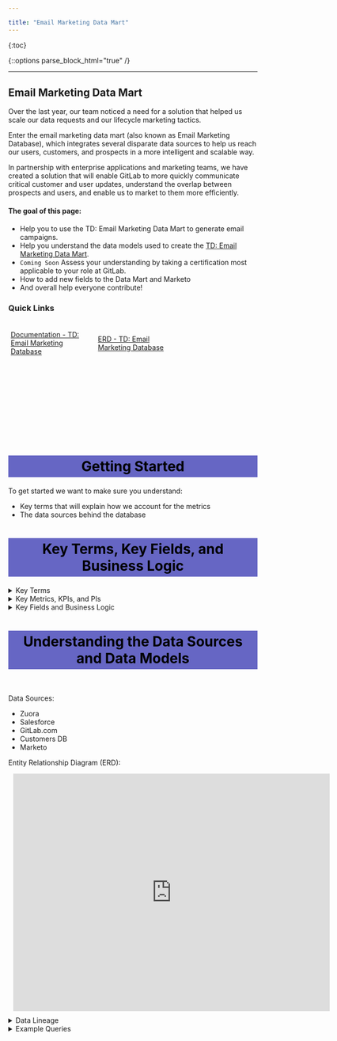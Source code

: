 ```yaml
---

title: "Email Marketing Data Mart"
---
```




{:toc}

{::options parse_block_html="true" /}

---

## Email Marketing Data Mart

Over the last year, our team noticed a need for a solution that helped us scale our data requests and our lifecycle marketing tactics.

Enter the email marketing data mart (also known as Email Marketing Database), which integrates several disparate data sources to help us reach our users, customers, and prospects in a more intelligent and scalable way.

In partnership with enterprise applications and marketing teams, we have created a solution that will enable GitLab to more quickly communicate critical customer and user updates, understand the overlap between prospects and users, and enable us to market to them more efficiently.

#### The goal of this page:

- Help you to use the TD: Email Marketing Data Mart to generate email campaigns.
- Help you understand the data models used to create the [TD: Email Marketing Data Mart](https://gitlab-data.gitlab.io/analytics/#!/model/model.gitlab_snowflake.mart_marketing_contact).
- `Coming Soon` Assess your understanding by taking a certification most applicable to your role at GitLab.
- How to add new fields to the Data Mart and Marketo
- And overall help everyone contribute!

### Quick Links

<div class="flex-row" markdown="0" style="height:80px">
  <a href="https://gitlab-data.gitlab.io/analytics/#!/model/model.gitlab_snowflake.mart_marketing_contact" class="btn btn-purple" style="width:33%;height:100%;margin:5px;float:left;display:flex;justify-content:center;align-items:center;">Documentation - TD: Email Marketing Database</a>
<a href="https://lucid.app/lucidchart/12ee91c1-7ae5-4e99-96ae-bc51652dfa19/edit?page=kW05tjmZX.Hv#" class="btn btn-purple" style="width:33%;height:100%;margin:5px;float:left;display:flex;justify-content:center;align-items:center;">ERD - TD: Email Marketing Database</a>
</div>
<br><br><br><br><br><br><br><br><br>

<style> #headerformat {
background-color: #6666c4; color: black; padding: 5px; text-align: center;
}
</style>
<h1 id="headerformat">Getting Started </h1>

To get started we want to make sure you understand:

- Key terms that will explain how we account for the metrics
- The data sources behind the database

<style> #headerformat {
background-color: #6666c4; color: black; padding: 5px; text-align: center;
}
</style>
<h1 id="headerformat">Key Terms, Key Fields, and Business Logic </h1>

<details>
<summary markdown='span'>
  Key Terms
</summary>
Dimensions:

- Sales Segment
- Sales Region
- Product Tier
- Product Delivery
- User Role
- Subscription Start and End Dates
- Trial Start and End Dates

</details>

<details>
<summary markdown='span'>
  Key Metrics, KPIs, and PIs
</summary>
Facts:

- Usage Ping
- Days until trial ends

</details>

<details>
<summary markdown='span'>
  Key Fields and Business Logic
</summary>
* The grain of the Email Marketing Data Mart is one row per unique email address. There is a one to many relationship between each email address and different dimensions such as product tier, product delivery, subscriptions and namespaces. Therefore, in the Data Mart, we have used aggregation logic to create fields to describe the email addresses. For example, there are fields named `group_owner_of_saas_premium_tier` and `group_owner_of_saas_ultimate_tier` which are boolean fields. It is possible that a group owner could have a TRUE value for both of these fields if they are owners of both a Premium and Ultimate plan.

For more information around what fields are in the Email Marketing Data Mart, please refer to [the documentation page](https://gitlab-data.gitlab.io/analytics/#!/model/model.gitlab_snowflake.mart_marketing_contact#description).
</details>

<style> #headerformat {
background-color: #6666c4; color: black; padding: 5px; text-align: center;}
</style>
<h1 id="headerformat">Understanding the Data Sources and Data Models</h1>
<br>

Data Sources:

- Zuora
- Salesforce
- GitLab.com
- Customers DB
- Marketo

Entity Relationship Diagram (ERD):

<div style="width: 640px; height: 480px; margin: 10px; position: relative;"><iframe allowfullscreen frameborder="0" style="width:640px; height:480px" src="https://lucid.app/documents/embeddedchart/12ee91c1-7ae5-4e99-96ae-bc51652dfa19" id="8DUnoPlKNRCA"></iframe></div>


<details>
<summary markdown='span'>
  Data Lineage
</summary>
* The dbt solution generates a dimensional model from RAW source data. The documentation and SQL for <a href = "https://dbt.gitlabdata.com/#!/model/model.gitlab_snowflake.mart_marketing_contact#code">mart_marketing_contact can be found here </a>, and the complete data lineages can be found at <a href = "https://dbt.gitlabdata.com/#!/model/model.gitlab_snowflake.mart_marketing_contact?g_v=1&g_i=%2Bmart_marketing_contact%2B"> dbt mart_marketing_contact lineage chart </a>
</details>

<details>
<summary markdown='span'>
  Example Queries
</summary>
Let's pull some email lists. You can use these queries in Snowflake.
<br>
```
--Pull ALL owners and individual namespaces for Paid SaaS Plans
SELECT email_address
FROM "PREP"."SENSITIVE"."MART_MARKETING_CONTACT"
WHERE GROUP_OWNER_OF_SAAS_BRONZE_TIER = TRUE
  OR GROUP_OWNER_OF_SAAS_PREMIUM_TIER = TRUE
  OR GROUP_OWNER_OF_SAAS_ULTIMATE_TIER = TRUE
  OR INDIVIDUAL_NAMESPACE_IS_SAAS_BRONZE_TIER
  OR INDIVIDUAL_NAMESPACE_IS_SAAS_PREMIUM_TIER
  OR INDIVIDUAL_NAMESPACE_IS_SAAS_ULTIMATE_TIER

--Pull ALL contacts related to paid Self Managed instances
SELECT email_address
FROM "PREP"."SENSITIVE"."MART_MARKETING_CONTACT"
WHERE is_self_managed_delivery

--Pull ALL customers associated with a trial
SELECT email_address
FROM "PREP"."SENSITIVE"."MART_MARKETING_CONTACT"
WHERE days_until_saas_trial_ends IS NOT NULL

```

Since this data is classified as **ORANGE** as it is customer / email data, in Sisense we only expose a non-sensitive view of it [mart_marketing_contact_no_pii](https://gitlab-data.gitlab.io/analytics/#!/model/model.gitlab_snowflake.mart_marketing_contact_no_pii). You can use substitude the table above and the `email_address` field with the `dim_marketing_contact_id` to have an idea on how big an email pull will be.

</details>
<br>

<style> #headerformat {
background-color: #6666c4; color: black; padding: 5px; text-align: center;
}
</style>
<h1 id="headerformat">Adding new columns to DataMart and Pump to Marketo </h1>

The process to add fields to the DataMart and Pump is below. There are several teams and systems involved.

1. [Create an issue](https://gitlab.com/gitlab-com/marketing/marketing-operations/-/issues/new?issuable_template=new_field) with Marketing Operations team to add a new field to Marketo (and SFDC, if applicable)
    - If field is existing, you can skip this step.
1. Marketing Operations creates a changeset in SFDC marketing sandbox and [creates an issue](https://gitlab.com/gitlab-com/sales-team/field-operations/systems/-/issues/new) to deploy the changeset. 
1. Marketing Operations creates a [new issue](https://gitlab.com/gitlab-data/analytics/-/issues/new?issuable_template=email_data_mart_pump_new_column) in Data Team project to add a column to the datamart.
1. Data team triages and asks questions as neeeded.
    -  If you have the reference SQL snippet, please add to the issue
1. Data team creates an MR to build column in
1. Data team [creates an issue](https://gitlab.com/gitlab-com//business-technology/enterprise-apps/integrations/platypus/-/issues/new?issuable_template=Change) to build out the integration in Platypus from the Data Mart to Marketo.


<style> #headerformat {
background-color: #6666c4; color: black; padding: 5px; text-align: center;
}
</style>
<h1 id="headerformat">Making an email pull request </h1>

To make an email list pull request, please open an issue in [the Marketing Performance Project](https://gitlab.com/gitlab-com/marketing/marketing-strategy-performance/-/issues/new) with the list use case and requirements so the request can be prioritized.


<style> #headerformat {
background-color: #6666c4; color: black; padding: 5px; text-align: center;
}
</style>
<h1 id="headerformat">Updating The Marketing Do Not Contact List </h1>

The Marketing Do Not Contact (DnC) list contains a set of emails that have been identified as `undeliverable`, `do_not_send`, ... in Marketo. This information is then used in the Email Marketing Database to create the field `wip_is_valid_email_address` which defines whether an email can or cannot be contacted through email.

This list is uploaded through a process called Driveload. The Driveload process goes to a Google Drive folder and uploads the CSV files found in said folder to a table in the data warehouse. The Marketing Do Not Contact driveload process is set to `append = 1`, this means that any new CSV files that are added to the Google Drive folder will be appended to the past CSV files in the data warehouse table.

To update/add another CSV file to the list you need to:

1. Go to [the Marketing Do Not Contact List GDrive folder](https://drive.google.com/drive/folders/1EUYXgGYAcGEWGemu_SbYz3eCQjk57vRq)
2. Upload a CSV file containing the following fields: `address, is_role_address, is_disposable_address, did_you_mean, result, reason, risk, root_address`.

    a. Make sure to use the same casing as shown here.
    
    b. At the very least the fields `address` (email address) and `result` (the field containing whether the email address is `undeliverable`, `unknown`, `do_not_send`, ...) need to be filled as the Marketing Database data models expect these fields to have valid information in them.

3. The driveload process runs everyday and it will automatically pick up the new CSV file dropped in the GDrive folder without any further manual inputs. So you just need to wait for this process to complete.

Note: If an email address is found more than once in the list then the information that will be taken will be from the latest uploaded CSV file.

In case a contact was first uploaded as `undeliverable`, `do_not_send`, ... and this is no longer the case and wants to be changed to deliverable, you only need to upload a new CSV file with said email address and the field `result` with a value of `deliverable` and follow the above steps.

<style> #headerformat {
background-color: #6666c4; color: black; padding: 5px; text-align: center;
}
</style>
<h1 id="headerformat">Additional Resources </h1>

<details>
<summary markdown='span'>
  Email Marketing Data Pump
</summary>

For more information around the Email Marketing Data Pump, which is the technology in charge of moving a selected set of data from the email marketing database in Snowflake to Marketo, please reference [this page](https://about.gitlab.com/handbook/business-technology/enterprise-applications/integrations/wiki/integrations-list/marketing-data-pump/).

</details>



<details>
<summary markdown='span'>
  Trusted Data Solution
</summary>

Coming Soon

</details>

<details>
<summary markdown='span'>
  EDM Enterprise Dimensional Model Validations
</summary>
The [(WIP) Enterprise Dimensional Model Validation Dashboard](https://app.periscopedata.com/app/gitlab/760445/WIP:-Enterprise-Dimensional-Model-Validation-Dashboard) reports on latest Enterprise Dimensional model test and runs.
</details>

<details>
<summary markdown='span'>
  RAW Source Data Pipeline validations
</summary>
[Data Pipeline Health Validations](https://app.periscopedata.com/app/gitlab/715938/Data-Pipeline-Health-Dashboard)
</details>

<details>
<summary markdown='span'>
  Data Security Classification
</summary>


**ORANGE**

- Description: Personal data at the row or record level. Given this, this data is masked in `PROD.COMMON_MART_MARKETING`, but is available in `PREP.SENSITIVE`. Customer Metadata (such as customer company name) is available in `PROD.COMMON_MART_MARKETING`
- Objects: 
  - `PREP.SENSITIVE.DIM_MARKETING_CONTACT`
  - `PREP.SENSITIVE.MART_MARKETING_CONTACT`
  - `PROD.COMMON_MART_MARKETING.MART_CRM_TOUCHPOINT`
  - `PROD.COMMON_MART_MARKETING.MART_CRM_ATTRIBUTION_TOUCHPOINT`
 
</details>

<details>
<summary markdown='span'>
  Solution Ownership
</summary>
* Source System Owner:
  * Salesforce: `@jbrennan1`
  * Zuora:
  * GitLab.com
  * Customers DB
  * Marketo: `@amy.waller`
* Source System Subject Matter Expert:
  * Salesforce: `@jbrennan1`
  * Zuora:
  * GitLab.com
  * Customers DB
  * Marketo `@amy.waller`
* Data Team Subject Matter Expert: `@jeanpeguero` `@jjstark` `@iweeks`
</details>


